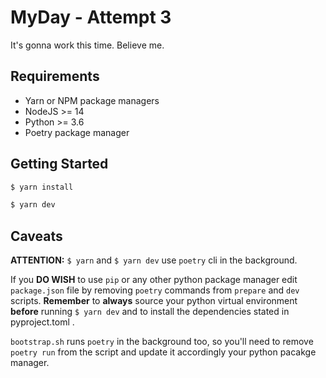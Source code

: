 # MyDay - Attempt 3

It's gonna work this time. Believe me.

## Requirements

- Yarn or NPM package managers
- NodeJS >= 14
- Python >= 3.6
- Poetry package manager

## Getting Started


```bash
$ yarn install

```
```bash
$ yarn dev
```


## Caveats

**ATTENTION:** `$ yarn` and `$ yarn dev` use `poetry` cli in the background.

If you **DO WISH** to use `pip` or any other python package manager edit `package.json` file by removing `poetry` commands
from `prepare` and `dev` scripts. **Remember** to **always** source your python virtual environment **before** running `$ yarn dev` and to install the dependencies stated in pyproject.toml .

`bootstrap.sh` runs `poetry` in the background too, so you'll need to remove `poetry run` from the script and update it accordingly your python pacakge manager.
